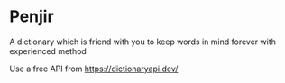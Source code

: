 # Penjir
A dictionary which is friend with you to keep words in mind forever with experienced method

Use a free API from https://dictionaryapi.dev/